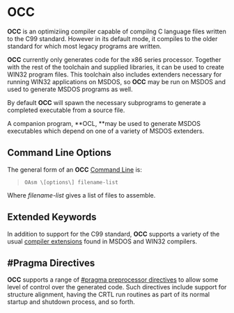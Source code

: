 # OCC

 
 **OCC** is an optimiziing compiler capable of compilng C language files written to the C99 standard.  However in its default mode, it compiles to the older standard for which most legacy programs are written.
 
 **OCC** currently only generates code for the x86 series processor.  Together with the rest of the toolchain and supplied libraries, it can be used to create WIN32 program files.  This toolchain also includes extenders necessary for running WIN32 applications on MSDOS, so **OCC** may be run on MSDOS and used to generate MSDOS programs as well.
 
 By default **OCC** will spawn the necessary subprograms to generate a completed executable from a source file.
 
 A companion program, **OCL, **may be used to generate MSDOS executables which depend on one of a variety of MSDOS extenders.


## Command Line Options

 
 The general form of an **OCC** [Command Line](OCC%20Command%20Line.md) is:
 
>     OAsm \[options\] filename-list
 
 Where _filename-list_ gives a list of files to assemble.


## Extended Keywords
 

 In addition to support for the C99 standard, **OCC** supports a variety of the usual [compiler extensions](OCC%20Extended%20Keywords.md) found in MSDOS and WIN32 compilers.


## \#Pragma Directives

 
 **OCC** supports a range of [#pragma preprocessor directives](OCC%20Pragma%20Directives.md) to allow some level of control over the generated code.  Such directives include support for structure alignment, having the CRTL run routines
 as part of its normal startup and shutdown process, and so forth.
 
 
 